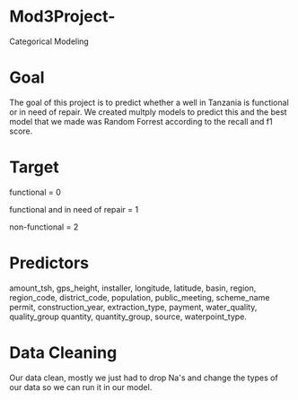 # Mod3Project-
Categorical Modeling 

# Goal
The goal of this project is to predict whether a well in Tanzania is functional or in need of repair. We created multply models to predict this and the best model that we made was Random Forrest according to the recall and f1 score.

# Target
functional = 0

functional and in need of repair = 1

non-functional = 2

# Predictors
amount_tsh,	gps_height,	installer,	longitude,	latitude,	basin,	region,	region_code,	district_code,	population,	public_meeting,	scheme_name	permit,	construction_year,	extraction_type,	payment,	water_quality,	quality_group	quantity,	quantity_group,	source,	waterpoint_type.	

# Data Cleaning
Our data clean, mostly we just had to drop Na's and change the types of our data so we can run it in our model. 

# 
